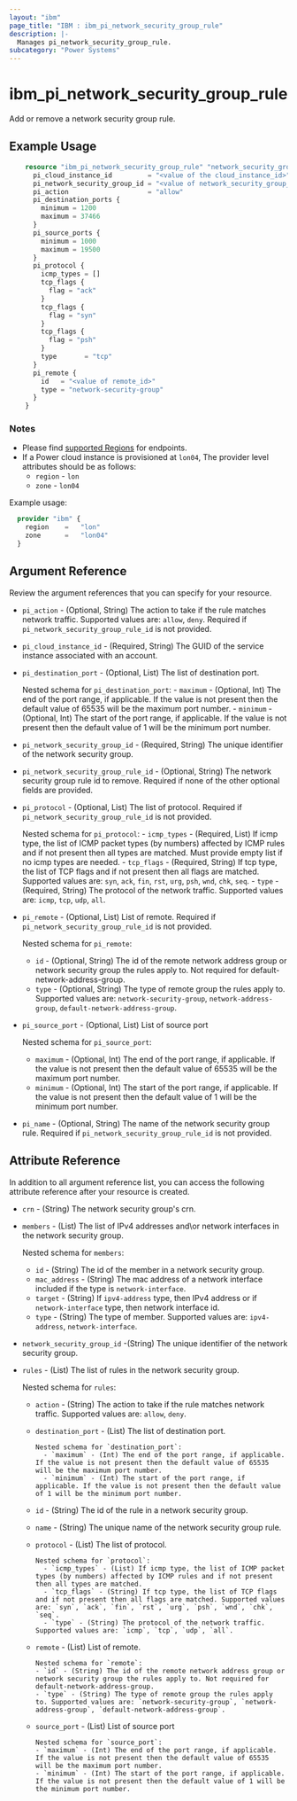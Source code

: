 ```yaml
---
layout: "ibm"
page_title: "IBM : ibm_pi_network_security_group_rule"
description: |-
  Manages pi_network_security_group_rule.
subcategory: "Power Systems"
---
```


# ibm_pi_network_security_group_rule

Add or remove a network security group rule.

## Example Usage

```terraform
    resource "ibm_pi_network_security_group_rule" "network_security_group_rule" {
      pi_cloud_instance_id         = "<value of the cloud_instance_id>"
      pi_network_security_group_id = "<value of network_security_group_id>"
      pi_action                    = "allow"
      pi_destination_ports {
        minimum = 1200
        maximum = 37466
      }
      pi_source_ports {
        minimum = 1000
        maximum = 19500
      }
      pi_protocol {
        icmp_types = []
        tcp_flags {
          flag = "ack"
        }
        tcp_flags {
          flag = "syn"
        }
        tcp_flags {
          flag = "psh"
        }
        type       = "tcp"
      }
      pi_remote {
        id   = "<value of remote_id>"
        type = "network-security-group"
      }
    }
```

### Notes

- Please find [supported Regions](https://cloud.ibm.com/apidocs/power-cloud#endpoint) for endpoints.
- If a Power cloud instance is provisioned at `lon04`, The provider level attributes should be as follows:
  - `region` - `lon`
  - `zone` - `lon04`
  
Example usage:

  ```terraform
    provider "ibm" {
      region    =   "lon"
      zone      =   "lon04"
    }
  ```

## Argument Reference

Review the argument references that you can specify for your resource.

- `pi_action` - (Optional, String) The action to take if the rule matches network traffic. Supported values are: `allow`, `deny`. Required if `pi_network_security_group_rule_id` is not provided.
- `pi_cloud_instance_id` - (Required, String) The GUID of the service instance associated with an account.
- `pi_destination_port` - (Optional, List) The list of destination port.

    Nested schema for `pi_destination_port`:
      - `maximum` - (Optional, Int) The end of the port range, if applicable. If the value is not present then the default value of 65535 will be the maximum port number.
      - `minimum` - (Optional, Int) The start of the port range, if applicable. If the value is not present then the default value of 1 will be the minimum port number.
- `pi_network_security_group_id` - (Required, String) The unique identifier of the network security group.
- `pi_network_security_group_rule_id` - (Optional, String) The network security group rule id to remove. Required if none of the other optional fields are provided.
- `pi_protocol` - (Optional, List) The list of protocol. Required if `pi_network_security_group_rule_id` is not provided.

    Nested schema for `pi_protocol`:
      - `icmp_types` - (Required, List) If icmp type, the list of ICMP packet types (by numbers) affected by ICMP rules and if not present then all types are matched. Must provide empty list if no icmp types are needed.
      - `tcp_flags` - (Required, String) If tcp type, the list of TCP flags and if not present then all flags are matched. Supported values are: `syn`, `ack`, `fin`, `rst`, `urg`, `psh`, `wnd`, `chk`, `seq`.
      - `type` - (Required, String) The protocol of the network traffic. Supported values are: `icmp`, `tcp`, `udp`, `all`.
- `pi_remote` - (Optional, List) List of remote. Required if `pi_network_security_group_rule_id` is not provided.

    Nested schema for `pi_remote`:
    - `id` - (Optional, String) The id of the remote network address group or network security group the rules apply to. Not required for default-network-address-group.
    - `type` - (Optional, String) The type of remote group the rules apply to. Supported values are: `network-security-group`, `network-address-group`, `default-network-address-group`.
- `pi_source_port` - (Optional, List) List of source port

    Nested schema for `pi_source_port`:
    - `maximum` - (Optional, Int) The end of the port range, if applicable. If the value is not present then the default value of 65535 will be the maximum port number.
    - `minimum` - (Optional, Int) The start of the port range, if applicable. If the value is not present then the default value of 1 will be the minimum port number.

- `pi_name` - (Optional, String) The name of the network security group rule. Required if `pi_network_security_group_rule_id` is not provided.

## Attribute Reference

In addition to all argument reference list, you can access the following attribute reference after your resource is created.

- `crn` - (String) The network security group's crn.

- `members` - (List) The list of IPv4 addresses and\or network interfaces in the network security group.

    Nested schema for `members`:
  - `id` - (String) The id of the member in a network security group.
  - `mac_address` - (String) The mac address of a network interface included if the type is `network-interface`.
  - `target` - (String) If `ipv4-address` type, then IPv4 address or if `network-interface` type, then network interface id.
  - `type` - (String) The type of member. Supported values are: `ipv4-address`, `network-interface`.

- `network_security_group_id` -(String) The unique identifier of the network security group.
- `rules` - (List) The list of rules in the network security group.

    Nested schema for `rules`:
  - `action` - (String) The action to take if the rule matches network traffic. Supported values are: `allow`, `deny`.
  - `destination_port` - (List) The list of destination port.

        Nested schema for `destination_port`:
          - `maximum` - (Int) The end of the port range, if applicable. If the value is not present then the default value of 65535 will be the maximum port number.
          - `minimum` - (Int) The start of the port range, if applicable. If the value is not present then the default value of 1 will be the minimum port number.
  - `id` - (String) The id of the rule in a network security group.
  - `name` - (String) The unique name of the network security group rule.
  - `protocol` - (List) The list of protocol.

        Nested schema for `protocol`:
          - `icmp_types` - (List) If icmp type, the list of ICMP packet types (by numbers) affected by ICMP rules and if not present then all types are matched.
          - `tcp_flags` - (String) If tcp type, the list of TCP flags and if not present then all flags are matched. Supported values are: `syn`, `ack`, `fin`, `rst`, `urg`, `psh`, `wnd`, `chk`, `seq`.
          - `type` - (String) The protocol of the network traffic. Supported values are: `icmp`, `tcp`, `udp`, `all`.
  - `remote` - (List) List of remote.

        Nested schema for `remote`:
        - `id` - (String) The id of the remote network address group or network security group the rules apply to. Not required for default-network-address-group.
        - `type` - (String) The type of remote group the rules apply to. Supported values are: `network-security-group`, `network-address-group`, `default-network-address-group`.
  - `source_port` - (List) List of source port

        Nested schema for `source_port`:
        - `maximum` - (Int) The end of the port range, if applicable. If the value is not present then the default value of 65535 will be the maximum port number.
        - `minimum` - (Int) The start of the port range, if applicable. If the value is not present then the default value of 1 will be the minimum port number.
